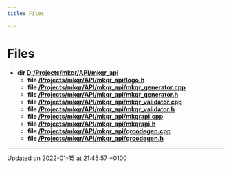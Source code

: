 ```yaml
---
title: Files

---
```


# Files




* **dir [D:/Projects/mkqr/API/mkqr_api](/Files/dir_7a4743c6d98667c9466b65002521998f.md#dir-d:/projects/mkqr/api/mkqr-api)** 
    * **file [/Projects/mkqr/API/mkqr_api/logo.h](/Files/logo_8h.md#file-logo.h)** 
    * **file [/Projects/mkqr/API/mkqr_api/mkqr_generator.cpp](/Files/mkqr__generator_8cpp.md#file-mkqr-generator.cpp)** 
    * **file [/Projects/mkqr/API/mkqr_api/mkqr_generator.h](/Files/mkqr__generator_8h.md#file-mkqr-generator.h)** 
    * **file [/Projects/mkqr/API/mkqr_api/mkqr_validator.cpp](/Files/mkqr__validator_8cpp.md#file-mkqr-validator.cpp)** 
    * **file [/Projects/mkqr/API/mkqr_api/mkqr_validator.h](/Files/mkqr__validator_8h.md#file-mkqr-validator.h)** 
    * **file [/Projects/mkqr/API/mkqr_api/mkqrapi.cpp](/Files/mkqrapi_8cpp.md#file-mkqrapi.cpp)** 
    * **file [/Projects/mkqr/API/mkqr_api/mkqrapi.h](/Files/mkqrapi_8h.md#file-mkqrapi.h)** 
    * **file [/Projects/mkqr/API/mkqr_api/qrcodegen.cpp](/Files/qrcodegen_8cpp.md#file-qrcodegen.cpp)** 
    * **file [/Projects/mkqr/API/mkqr_api/qrcodegen.h](/Files/qrcodegen_8h.md#file-qrcodegen.h)** 



-------------------------------

Updated on 2022-01-15 at 21:45:57 +0100
